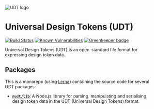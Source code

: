 ![UDT logo](http://udt.design/udt-logo.svg)

# Universal Design Tokens (UDT)
[![Build Status](https://travis-ci.org/universal-design-tokens/udt.svg?branch=master)](https://travis-ci.org/universal-design-tokens/udt)
[![Known Vulnerabilities](https://snyk.io/test/github/universal-design-tokens/udt/badge.svg)](https://snyk.io/test/github/universal-design-tokens/udt)
[![Greenkeeper badge](https://badges.greenkeeper.io/universal-design-tokens/udt.svg)](https://greenkeeper.io/)

Universal Design Tokens (UDT) is an open-standard file format for expressing design token data.

## Packages
This is a monorepo (using [Lerna](https://lernajs.io/)) containing the source code for several UDT packages:

* [**`@udt/lib`**](./packages/lib/): A Node.js library for parsing, manipulating and serialising design token data in the UDT (Universal Design Tokens) format.
